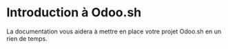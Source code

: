 # Introduction à Odoo.sh

La documentation vous aidera à mettre en place votre projet Odoo.sh en un rien
de temps.

